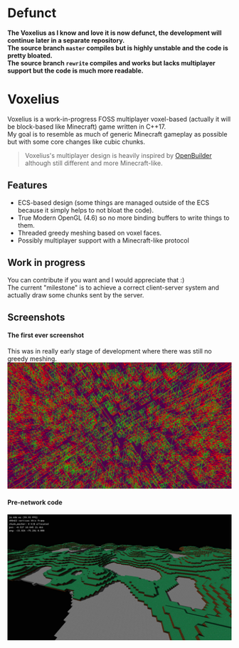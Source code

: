 # Defunct
**The Voxelius as I know and love it is now defunct, the development will continue later in a separate repository.**  
**The source branch `master` compiles but is highly unstable and the code is pretty bloated.**  
**The source branch `rewrite` compiles and works but lacks multiplayer support but the code is much more readable.**

# Voxelius
Voxelius is a work-in-progress FOSS multiplayer voxel-based (actually it will be block-based like Minecraft) game written in C++17.  
My goal is to resemble as much of generic Minecraft gameplay as possible but with some core changes like cubic chunks.  
> Voxelius's multiplayer design is heavily inspired by [OpenBuilder](https://github.com/Hopson97/open-builder) although still different and more Minecraft-like.

## Features
* ECS-based design (some things are managed outside of the ECS because it simply helps to not bloat the code).
* True Modern OpenGL (4.6) so no more binding buffers to write things to them.
* Threaded greedy meshing based on voxel faces.
* Possibly multiplayer support with a Minecraft-like protocol

## Work in progress
You can contribute if you want and I would appreciate that :)  
The current "milestone" is to achieve a correct client-server system and actually draw some chunks sent by the server.

## Screenshots
#### The first ever screenshot
This was in really early stage of development where there was still no greedy meshing.  
![](rd1.png)
#### Pre-network code
![](game/screenshots/2021-09-28_15.15.26.jpg)

